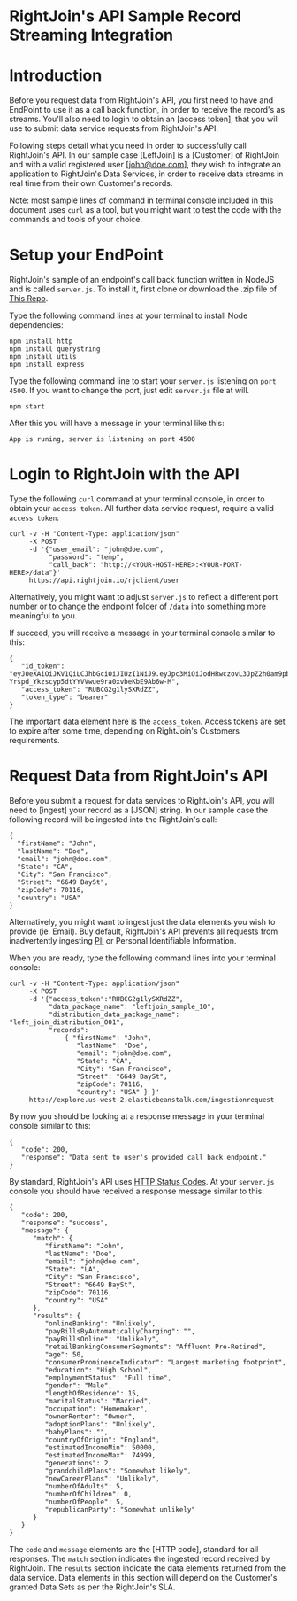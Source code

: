 # RightJoin's API Sample Record Streaming Integration

Introduction
============
Before you request data from RightJoin's API, you first need to have and EndPoint to use it as a call back function, in order to receive the record's as streams. You'll also need to login to obtain an [access token], that you will use to submit data service requests from RightJoin's API.

Following steps detail what you need in order to successfully call RightJoin's API. In our sample case [LeftJoin] is a [Customer] of RightJoin and with a valid registered user [john@doe.com], they wish to integrate an application to RightJoin's Data Services, in order to receive data streams in real time from their own Customer's records.

Note: most sample lines of command in terminal console included in this document uses `curl` as a tool, but you might want to test the code with the commands and tools of your choice.

Setup your EndPoint
===================
RightJoin's sample of an endpoint's call back function written in NodeJS and is called `server.js`.
To install it, first clone or download the .zip file of [This Repo](https://github.com/rightjoinsdk/sample_endpoint).

Type the following command lines at your terminal to install Node dependencies:
```
npm install http
npm install querystring
npm install utils
npm install express
```

Type the following command line to start your `server.js` listening on `port 4500`. If you want to change the port, just edit `server.js` file at will.

```
npm start
```
After this you will have a message in your terminal like this:
```
App is runing, server is listening on port 4500
```

Login to RightJoin with the API
===============================
Type the following `curl` command at your terminal console, in order to obtain your `access token`. All further data service request, require a valid `access token`:

```
curl -v -H "Content-Type: application/json"
     -X POST
     -d '{"user_email": "john@doe.com",
          "password": "temp",
          "call_back": "http://<YOUR-HOST-HERE>:<YOUR-PORT-HERE>/data"}'
     https://api.rightjoin.io/rjclient/user
```
Alternatively, you might want to adjust `server.js` to reflect a different port number or to change the endpoint folder of `/data` into something more meaningful to you.

If succeed, you will receive a message in your terminal console similar to this:
```
{
   "id_token": "eyJ0eXAiOiJKV1QiLCJhbGciOiJIUzI1NiJ9.eyJpc3MiOiJodHRwczovL3JpZ2h0am9pbi5hdXRoMC5jb20vIiwic3ViIjoiYXV0aDB8NTdjZGQwMjAyZmRmODIyOTI3MzZkYTZhIiwiYXVkIjoiT2hxTFdldmcwZndFVGIwRmRvZmU0ejRhNDd5dHFPVHQiLCJleHAiOjE0OTI3Mjg4NzEsImlhdCI6MTQ5MjY5Mjg3MX0.U-Yrspd_Ykzscyp5dtYYVVwue9ra0xvbeKbE9Ab6w-M",
   "access_token": "RUBCG2g1lySXRdZZ",
   "token_type": "bearer"
}
```
The important data element here is the `access_token`. Access tokens are set to expire after some time, depending on RightJoin's Customers requirements.

Request Data from RightJoin's API
=================================
Before you submit a request for data services to RightJoin's API, you will need to [ingest] your record as a [JSON] string. In our sample case the following record will be ingested into the RightJoin's call:
```
{
  "firstName": "John",    
  "lastName": "Doe",    
  "email": "john@doe.com",    
  "State": "CA",    
  "City": "San Francisco",    
  "Street": "6649 BaySt",    
  "zipCode": 70116,    
  "country": "USA"
}
```
Alternatively, you might want to ingest just the data elements you wish to provide (ie. Email). Buy default, RightJoin's API prevents all requests from inadvertently ingesting [PII](https://en.wikipedia.org/wiki/Personally_identifiable_information) or Personal Identifiable Information.

When you are ready, type the following command lines into your terminal console:
```
curl -v -H "Content-Type: application/json"
     -X POST
     -d '{"access_token":"RUBCG2g1lySXRdZZ",
          "data_package_name": "leftjoin_sample_10",
          "distribution_data_package_name": "left_join_distribution_001",
          "records":
              { "firstName": "John",    
                 "lastName": "Doe",    
                 "email": "john@doe.com",    
                 "State": "CA",    
                 "City": "San Francisco",    
                 "Street": "6649 BaySt",    
                 "zipCode": 70116,    
                 "country": "USA" } }'
     http://explore.us-west-2.elasticbeanstalk.com/ingestionrequest
```
By now you should be looking at a response message in your terminal console similar to this:
```
{
   "code": 200,
   "response": "Data sent to user's provided call back endpoint."
}
```
By standard, RightJoin's API uses [HTTP Status Codes](https://en.wikipedia.org/wiki/List_of_HTTP_status_codes).
At your `server.js` console you should have received a response message similar to this:
```
{
   "code": 200,
   "response": "success",
   "message": {
      "match": {
         "firstName": "John",
         "lastName": "Doe",
         "email": "john@doe.com",
         "State": "LA",
         "City": "San Francisco",
         "Street": "6649 BaySt",
         "zipCode": 70116,
         "country": "USA"
      },
      "results": {
         "onlineBanking": "Unlikely",
         "payBillsByAutomaticallyCharging": "",
         "payBillsOnline": "Unlikely",
         "retailBankingConsumerSegments": "Affluent Pre-Retired",
         "age": 50,
         "consumerProminenceIndicator": "Largest marketing footprint",
         "education": "High School",
         "employmentStatus": "Full time",
         "gender": "Male",
         "lengthOfResidence": 15,
         "maritalStatus": "Married",
         "occupation": "Homemaker",
         "ownerRenter": "Owner",
         "adoptionPlans": "Unlikely",
         "babyPlans": "",
         "countryOfOrigin": "England",
         "estimatedIncomeMin": 50000,
         "estimatedIncomeMax": 74999,
         "generations": 2,
         "grandchildPlans": "Somewhat likely",
         "newCareerPlans": "Unlikely",
         "numberOfAdults": 5,
         "numberOfChildren": 0,
         "numberOfPeople": 5,
         "republicanParty": "Somewhat unlikely"
      }
   }
}
```
The `code` and `message` elements are the [HTTP code], standard for all responses.
The `match` section indicates the ingested record received by RightJoin.
The `results` section indicate the data elements returned from the data service. Data elements in this section will depend on the Customer's granted Data Sets as per the RightJoin's SLA.
